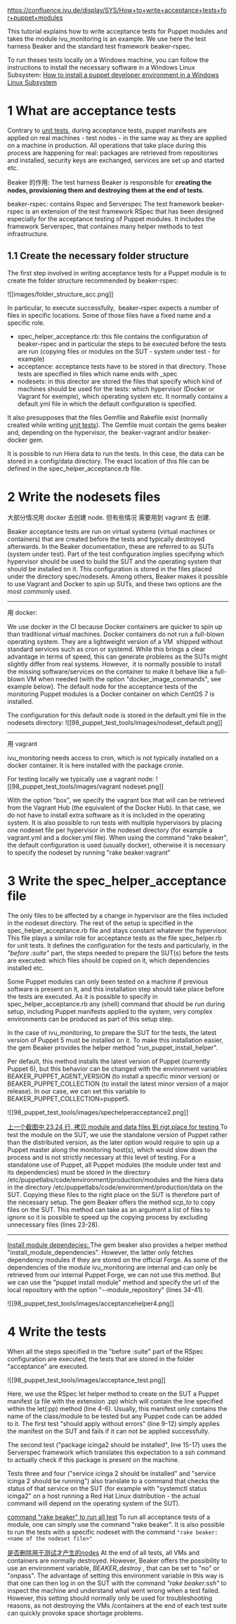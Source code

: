 
https://confluence.ivu.de/display/SYS/How+to+write+acceptance+tests+for+puppet+modules

This tutorial explains how to write acceptance tests for Puppet modules and takes the module ivu_monitoring is an example. We use here the test harness Beaker and the standard test framework beaker-rspec.

To run theses tests locally on a Windows machine, you can follow the instructions to install the necessary software in a Windows Linux Subsystem: [How to install a puppet developer environment in a Windows Linux Subsystem](https://confluence.ivu.de/display/SYS/How+to+install+a+puppet+developer+environment+in+a+Windows+Linux+Subsystem)


# 1 What are acceptance tests

Contrary to [unit tests](https://confluence.ivu.de/display/SYS/How+to+write+unit+tests+for+Puppet+modules), during acceptance tests, puppet manifests are applied on real machines - test nodes - in the same way as they are applied on a machine in production. All operations that take place during this process are happening for real: packages are retrieved from repositories and installed, security keys are exchanged, services are set up and started etc.

Beaker 的作用: 
The test harness Beaker is responsible for **creating the nodes, provisioning them and destroying them at the end of tests**. 

beaker-rspec: contains Rspec and Serverspec 
The test framework beaker-rspec is an extension of the test framework RSpec that has been designed especially for the acceptance testing of Puppet modules. It includes the framework Serverspec, that containes many helper methods to test infrastructure.

## 1.1 Create the necessary folder structure

The first step involved in writing acceptance tests for a Puppet module is to create the folder structure recommended by beaker-rspec:

![[images/folder_structure_acc.png]]

In particular, to execute successfully,  beaker-rspec expects a number of files in specific locations. Some of those files have a fixed name and a specific role.

- spec_helper_acceptance.rb: this file contains the configuration of beaker-rspec and in particular the steps to be executed before the tests are run (copying files or modules on the SUT - system under test - for example)
- acceptance: acceptance tests have to be stored in that directory. Those tests are specified in files which name ends with _spec
- nodesets: in this director are stored the files that specify which kind of machines should be used for the tests: which hypervisor (Docker or Vagrant for exemple), which operating system etc. It normally contains a default.yml file in which the default configuration is specified.

It also presupposes that the files Gemfile and Rakefile exist (normally created while writing [unit tests](https://confluence.ivu.de/display/SYS/How+to+write+unit+tests+for+Puppet+modules)). The Gemfile must contain the gems beaker and, depending on the hypervisor, the  beaker-vagrant and/or beaker-docker gem.

It is possible to run Hiera data to run the tests. In this case, the data can be stored in a config/data directory. The exact location of this file can be defined in the spec_helper_acceptance.rb file.



# 2 Write the nodesets files

大部分情况用 docker 去创建 node. 但有些情况 需要用到 vagrant 去 创建. 

Beaker acceptance tests are run on virtual systems (virtual machines or containers) that are created before the tests and typically destroyed afterwards. In the Beaker documentation, these are referred to as SUTs (system under test). Part of the test configuration implies specifying which hypervisor should be used to build the SUT and the operating system that should be installed on it. This configuration is stored in the files placed under the directory spec/nodesets. Among others, Beaker makes it possible to use Vagrant and Docker to spin up SUTs, and these two options are the most commonly used.

---
用 docker: 

We use docker in the CI because Docker containers are quicker to spin up than traditional virtual machines. Docker containers do not run a full-blown operating system. They are a lightweight version of a VM  shipped without standard services such as cron or systemd. While this brings a clear advantage in terms of speed, this can generate problems as the SUTs might slightly differ from real systems. 
However,  it is normally possible to install the missing software/services on the container to make it behave like a full-blown VM when needed (with the option "docker_image_commands", see example below). The default node for the acceptance tests of the monitoring Puppet modules is a Docker container on which CentOS 7 is installed.

The configuration for this default node is stored in the default.yml file in the nodesets directory:
![[98_puppet_test_tools/images/nodeset_default.png]]

---

用 vagrant

ivu_monitoring needs access to cron, which is not typically installed on a docker container. It is here installed with the package cronie.

For testing locally we typically use a vagrant node:
![[98_puppet_test_tools/images/vagrant nodeset.png]]

With the option "box", we specify the vagrant box that will can be retrieved from the Vagrant Hub (the equivalent of the Docker Hub). In that case, we do not have to install extra software as it is included in the operating system. It is also possible to run tests with multiple hypervisors by placing one nodeset file per hypervisor in the nodeset directory (for example a vagrant.yml and a docker.yml file). When using the command "rake beaker", the default configuration is used (usually docker), otherwise it is necessary to specify the nodeset by running "rake beaker:vagrant"

# 3 Write the spec_helper_acceptance file

The only files to be affected by a change in hypervisor are the files included in the nodeset directory. The rest of the setup is specified in the spec_helper_acceptance.rb file and stays constant whatever the hypervisor. This file plays a similar role for acceptance tests as the file spec_helper.rb for unit tests. 
It defines the configuration for the tests and particularly, in the *"before :suite"* part, the steps needed to prepare the SUT(s) before the tests are executed: which files should be copied on it, which dependencies installed etc. 

Some Puppet modules can only been tested on a machine if previous software is present on it, and this installation step should take place before the tests are executed. As it is possible to specify in spec_helper_acceptance.rb any (shell) command that should be run during setup, including Puppet manifests applied to the system, very complex environments can be produced as part of this setup step.

In the case of ivu_monitoring, to prepare the SUT for the tests, the latest version of Puppet 5 must be installed on it. To make this installation easier, the gem Beaker provides the helper method "run_puppet_install_helper". 

Per default, this method installs the latest version of Puppet (currently Puppet 6), but this behavior can be changed with the environment variables BEAKER_PUPPET_AGENT_VERSION (to install a specific minor version) or BEAKER_PUPPET_COLLECTION (to install the latest minor version of a major release). In our case, we can set this variable to BEAKER_PUPPET_COLLECTION=puppet5.

![[98_puppet_test_tools/images/spechelperacceptance2.png]]

<u>上一个截图中 23,24 行, 拷贝 module and data files 到 rigt place for testing </u>
To test the module on the SUT, we use the standalone version of Puppet rather than the distributed version, as the later option would require to spin up a Puppet master along the monitoring host(s), which would slow down the process and is not strictly necessary at this level of testing. 
For a standalone use of Puppet, all Puppet modules (the module under test and its dependencies) must be stored in the directory /etc/puppetlabs/code/environment/production/modules and the hiera data in the directory /etc/puppetlabs/code/environment/production/data on the SUT. Copying these files to the right place on the SUT is therefore part of the necessary setup. 
The gem Beaker offers the method *scp_to* to copy files on the SUT. This method can take as an argument a list of files to ignore so it is possible to speed up the copying process by excluding unnecessary files (lines 23-28).

---
<u>Install module dependecies: </u>
The gem beaker also provides a helper method "install_module_dependencies". However, the latter only fetches dependency modules if they are stored on the official Forge. 
As some of the dependencies of the module ivu_monitoring are internal and can only be retrieved from our internal Puppet Forge, we can not use this method. But we can use the "puppet install module" method and specify the url of the local repository with the option "--module_repository" (lines 34-41).

![[98_puppet_test_tools/images/acceptancehelper4.png]]


# 4 Write the tests

When all the steps specified in the "before :suite" part of the RSpec configuration are executed, the tests that are stored in the folder "acceptance" are executed.


![[98_puppet_test_tools/images/acceptance_test.png]]


Here, we use the RSpec let helper method to create on the SUT a Puppet manifest (a file with the extension .pp) which will contain the line specified within the let(:pp) method (line 4-6). Usually, this manifest only contains the name of the class/module to be tested but any Puppet code can be added to it. 
The first test "should apply without errors" (line 9-12) simply applies the manifest on the SUT and fails if it can not be applied successfully. 

The second test ("package icinga2 should be installed", line 15-17) uses the Serverspec framework which translates this expectation to a ssh command to actually check if this package is present on the machine. 

Tests three and four ("service icinga 2 should be installed" and "service icinga 2 should be running") also translate to a command that checks the status of that service on the SUT (for example with "systemctl status icinga2" on a host running a Red Hat Linux distribution - the actual command will depend on the operating system of the SUT).

<u>command "rake beaker" to run all test</u>
To run all acceptance tests of a module, one can simply use the command "rake beaker". It is also possible to run the tests with a specific nodeset with the command `"rake beaker:<name of the nodeset file>"`

<u>是否删除用于测试才产生的nodes</u>
At the end of all tests, all VMs and containers are normally destroyed. However, Beaker offers the possibility to use an environment variable, *BEAKER_destroy* , that can be set to "no" or "onpass". 
The advantage of setting this environment variable in this way is that one can then log in on the SUT with the command *"rake beaker:ssh"* to inspect the machine and understand what went wrong when a test failed. However, this setting should normally only be used for troubleshooting reasons, as not destroying the VMs /containers at the end of each test suite can quickly provoke space shortage problems.

